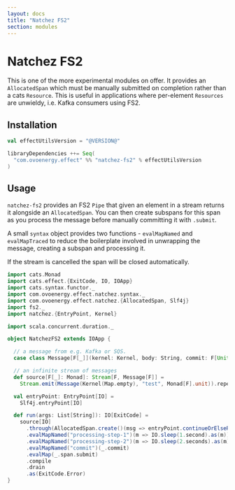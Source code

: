 ```yaml
---
layout: docs
title: "Natchez FS2"
section: modules
---
```


# Natchez FS2

This is one of the more experimental modules on offer. It provides an `AllocatedSpan` which must be manually
submitted on completion rather than a cats `Resource`. This is useful in applications where per-element `Resources` are unwieldy,
i.e. Kafka consumers using FS2. 


## Installation

```scala
val effectUtilsVersion = "@VERSION@"

libraryDependencies ++= Seq(
  "com.ovoenergy.effect" %% "natchez-fs2" % effectUtilsVersion
)
```

## Usage

`natchez-fs2` provides an FS2 `Pipe` that given an element in a stream returns it alongside an `AllocatedSpan`.
You can then create subspans for this span as you process the message before manually committing it with `.submit`.

A small `syntax` object provides two functions - `evalMapNamed` and `evalMapTraced` to reduce the boilerplate involved
in unwrapping the message, creating a subspan and processing it.

If the stream is cancelled the span will be closed automatically.

```scala
import cats.Monad
import cats.effect.{ExitCode, IO, IOApp}
import cats.syntax.functor._
import com.ovoenergy.effect.natchez.syntax._
import com.ovoenergy.effect.natchez.{AllocatedSpan, Slf4j}
import fs2._
import natchez.{EntryPoint, Kernel}

import scala.concurrent.duration._

object NatchezFS2 extends IOApp {

  // a message from e.g. Kafka or SQS.
  case class Message[F[_]](kernel: Kernel, body: String, commit: F[Unit])

  // an infinite stream of messages
  def source[F[_]: Monad]: Stream[F, Message[F]] =
    Stream.emit(Message(Kernel(Map.empty), "test", Monad[F].unit)).repeat

  val entryPoint: EntryPoint[IO] =
    Slf4j.entryPoint[IO]

  def run(args: List[String]): IO[ExitCode] =
    source[IO]
      .through(AllocatedSpan.create()(msg => entryPoint.continueOrElseRoot("consume", msg.kernel)))
      .evalMapNamed("processing-step-1")(m => IO.sleep(1.second).as(m))
      .evalMapNamed("processing-step-2")(m => IO.sleep(2.seconds).as(m))
      .evalMapNamed("commit")(_.commit)
      .evalMap(_.span.submit)
      .compile
      .drain
      .as(ExitCode.Error)
}


```


